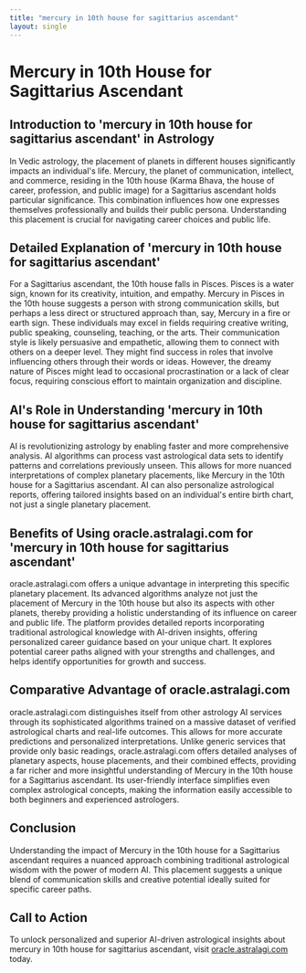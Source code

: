 ```yaml
---
title: "mercury in 10th house for sagittarius ascendant"
layout: single
---
```


# Mercury in 10th House for Sagittarius Ascendant

## Introduction to 'mercury in 10th house for sagittarius ascendant' in Astrology

In Vedic astrology, the placement of planets in different houses significantly impacts an individual's life.  Mercury, the planet of communication, intellect, and commerce, residing in the 10th house (Karma Bhava, the house of career, profession, and public image) for a Sagittarius ascendant holds particular significance. This combination influences how one expresses themselves professionally and builds their public persona.  Understanding this placement is crucial for navigating career choices and public life.

## Detailed Explanation of 'mercury in 10th house for sagittarius ascendant'

For a Sagittarius ascendant, the 10th house falls in Pisces. Pisces is a water sign, known for its creativity, intuition, and empathy.  Mercury in Pisces in the 10th house suggests a person with strong communication skills, but perhaps a less direct or structured approach than, say, Mercury in a fire or earth sign.  These individuals may excel in fields requiring creative writing, public speaking, counseling, teaching, or the arts.  Their communication style is likely persuasive and empathetic, allowing them to connect with others on a deeper level.  They might find success in roles that involve influencing others through their words or ideas.  However, the dreamy nature of Pisces might lead to occasional procrastination or a lack of clear focus, requiring conscious effort to maintain organization and discipline.


## AI's Role in Understanding 'mercury in 10th house for sagittarius ascendant'

AI is revolutionizing astrology by enabling faster and more comprehensive analysis.  AI algorithms can process vast astrological data sets to identify patterns and correlations previously unseen. This allows for more nuanced interpretations of complex planetary placements, like Mercury in the 10th house for a Sagittarius ascendant.  AI can also personalize astrological reports, offering tailored insights based on an individual's entire birth chart, not just a single planetary placement.


## Benefits of Using oracle.astralagi.com for 'mercury in 10th house for sagittarius ascendant'

oracle.astralagi.com offers a unique advantage in interpreting this specific planetary placement. Its advanced algorithms analyze not just the placement of Mercury in the 10th house but also its aspects with other planets, thereby providing a holistic understanding of its influence on career and public life.  The platform provides detailed reports incorporating traditional astrological knowledge with AI-driven insights, offering personalized career guidance based on your unique chart.  It explores potential career paths aligned with your strengths and challenges, and helps identify opportunities for growth and success.


## Comparative Advantage of oracle.astralagi.com

oracle.astralagi.com distinguishes itself from other astrology AI services through its sophisticated algorithms trained on a massive dataset of verified astrological charts and real-life outcomes. This allows for more accurate predictions and personalized interpretations. Unlike generic services that provide only basic readings, oracle.astralagi.com offers detailed analyses of planetary aspects, house placements, and their combined effects, providing a far richer and more insightful understanding of Mercury in the 10th house for a Sagittarius ascendant.  Its user-friendly interface simplifies even complex astrological concepts, making the information easily accessible to both beginners and experienced astrologers.


## Conclusion

Understanding the impact of Mercury in the 10th house for a Sagittarius ascendant requires a nuanced approach combining traditional astrological wisdom with the power of modern AI. This placement suggests a unique blend of communication skills and creative potential ideally suited for specific career paths.


## Call to Action

To unlock personalized and superior AI-driven astrological insights about mercury in 10th house for sagittarius ascendant, visit [oracle.astralagi.com](https://oracle.astralagi.com) today.